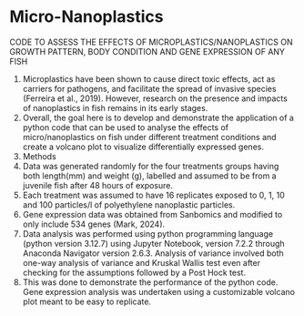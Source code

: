 # Micro-Nanoplastics
CODE TO ASSESS THE EFFECTS OF MICROPLASTICS/NANOPLASTICS ON GROWTH PATTERN, BODY CONDITION AND GENE EXPRESSION OF ANY FISH

1. Microplastics have been shown to cause direct toxic effects, act as carriers for pathogens, and facilitate the spread of invasive species (Ferreira et al., 2019). However, research on the presence and impacts of nanoplastics in fish remains in its early stages. 
2. Overall, the goal here is to develop and demonstrate the application of a python code that can be used to analyse the effects of micro/nanoplastics on fish under different treatment conditions and create a volcano plot to visualize differentially expressed genes.  
3. Methods
4. Data was generated randomly for the four treatments groups having both length(mm) and weight (g), labelled and assumed to be from a juvenile fish after 48 hours of exposure.
5. Each treatment was assumed to have 16 replicates exposed to 0, 1, 10 and 100 particles/l of polyethylene nanoplastic particles.
6. Gene expression data was obtained from Sanbomics and modified to only include 534 genes (Mark, 2024).
7. Data analysis was performed using python programming language (python version 3.12.7) using Jupyter Notebook, version 7.2.2 through Anaconda Navigator version 2.6.3. Analysis of variance involved both one-way analysis of variance and Kruskal Wallis test even after checking for the assumptions followed by a Post Hock test.
8. This was done to demonstrate the performance of the python code. Gene expression analysis was undertaken using a customizable volcano plot meant to be easy to replicate.


